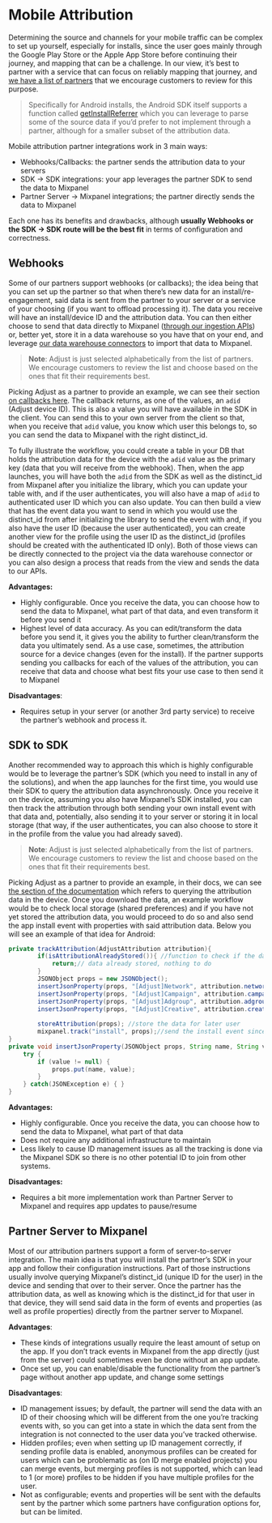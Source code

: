 # Mobile Attribution

Determining the source and channels for your mobile traffic can be complex to set up yourself, especially for installs, since the user goes mainly through the Google Play Store or the Apple App Store before continuing their journey, and mapping that can be a challenge. In our view, it’s best to partner with a service that can focus on reliably mapping that journey, and [we have a list of partners](https://mixpanel.com/partners/integrations?categories=attribution-deep-linking) that we encourage customers to review for this purpose.

> Specifically for Android installs, the Android SDK itself supports a function called [getInstallReferrer](https://developer.android.com/reference/com/android/installreferrer/api/ReferrerDetails#getInstallReferrer()) which you can leverage to parse some of the source data if you’d prefer to not implement through a partner, although for a smaller subset of the attribution data.

Mobile attribution partner integrations work in 3 main ways: 
- Webhooks/Callbacks: the partner sends the attribution data to your servers
- SDK → SDK integrations: your app leverages the partner SDK to send the data to Mixpanel
- Partner Server → Mixpanel integrations; the partner directly sends the data to Mixpanel

Each one has its benefits and drawbacks, although **usually Webhooks or the SDK → SDK route will be the best fit** in terms of configuration and correctness.

## Webhooks

Some of our partners support webhooks (or callbacks); the idea being that you can set up the partner so that when there’s new data for an install/re-engagement, said data is sent from the partner to your server or a service of your choosing (if you want to offload processing it). The data you receive will have an install/device ID and the attribution data. You can then either choose to send that data directly to Mixpanel ([through our ingestion APIs](https://developer.mixpanel.com/reference/events)) or, better yet, store it in a data warehouse so you have that on your end, and leverage [our data warehouse connectors](https://docs.mixpanel.com/docs/tracking-methods/data-warehouse/overview) to import that data to Mixpanel.

> **Note**: Adjust is just selected alphabetically from the list of partners. We encourage customers to review the list and choose based on the ones that fit their requirements best.

Picking Adjust as a partner to provide an example, we can see their section [on callbacks here](https://help.adjust.com/en/article/server-callbacks#single-activity-callbacks). The callback returns, as one of the values, an `adid` (Adjust device ID). This is also a value you will have available in the SDK in the client. You can send this to your own server from the client so that, when you receive that `adid` value, you know which user this belongs to, so you can send the data to Mixpanel with the right distinct_id.

To fully illustrate the workflow, you could create a table in your DB that holds the attribution data for the device with the `adid` value as the primary key (data that you will receive from the webhook). Then, when the app launches, you will have both the `adid` from the SDK as well as the distinct_id from Mixpanel after you initialize the library, which you can update your table with, and if the user authenticates, you will also have a map of `adid` to authenticated user ID which you can also update. You can then build a view that has the event data you want to send in which you would use the distinct_id from after initializing the library to send the event with and, if you also have the user ID (because the user authenticated), you can create another view for the profile using the user ID as the distinct_id (profiles should be created with the authenticated ID only). Both of those views can be directly connected to the project via the data warehouse connector or you can also design a process that reads from the view and sends the data to our APIs.

**Advantages:**
- Highly configurable. Once you receive the data, you can choose how to send the data to Mixpanel, what part of that data, and even transform it before you send it
- Highest level of data accuracy. As you can edit/transform the data before you send it, it gives you the ability to further clean/transform the data you ultimately send. As a use case, sometimes, the attribution source for a device changes (even for the install). If the partner supports sending you callbacks for each of the values of the attribution, you can receive that data and choose what best fits your use case to then send it to Mixpanel

**Disadvantages**:

- Requires setup in your server (or another 3rd party service) to receive the partner’s webhook and process it.

## SDK to SDK

Another recommended way to approach this which is highly configurable would be to leverage the partner’s SDK (which you need to install in any of the solutions), and when the app launches for the first time, you would use their SDK to query the attribution data asynchronously. Once you receive it on the device, assuming you also have Mixpanel’s SDK installed, you can then track the attribution through both sending your own install event with that data and, potentially, also sending it to your server or storing it in local storage (that way, if the user authenticates, you can also choose to store it in the profile from the value you had already saved).

> **Note**: Adjust is just selected alphabetically from the list of partners. We encourage customers to review the list and choose based on the ones that fit their requirements best.

Picking Adjust as a partner to provide an example, in their docs, we can see [the section of the documentation](https://help.adjust.com/en/article/mixpanel-sdk-integration) which refers to querying the attribution data in the device. Once you download the data, an example workflow would be to check local storage (shared preferences) and if you have not yet stored the attribution data, you would proceed to do so and also send the app install event with properties with said attribution data. Below you will see an example of that idea for Android:

```java
private trackAttribution(AdjustAttribution attribution){
		if(isAttributionAlreadyStored()){ //function to check if the data is already on the device
		    return;// data already stored, nothing to do
		}
		JSONObject props = new JSONObject();
		insertJsonProperty(props, "[Adjust]Network", attribution.network);
		insertJsonProperty(props, "[Adjust]Campaign", attribution.campaign);
		insertJsonProperty(props, "[Adjust]Adgroup", attribution.adgroup);
		insertJsonProperty(props, "[Adjust]Creative", attribution.creative);
		
		storeAttribution(props); //store the data for later user
		mixpanel.track("install", props);//send the install event since this is the first time it has been received
}
private void insertJsonProperty(JSONObject props, String name, String value) {
    try {
        if (value != null) {
            props.put(name, value);
        }
    } catch(JSONException e) { }
}
```

**Advantages:**

- Highly configurable. Once you receive the data, you can choose how to send the data to Mixpanel, what part of that data
- Does not require any additional infrastructure to maintain
- Less likely to cause ID management issues as all the tracking is done via the Mixpanel SDK so there is no other potential ID to join from other systems.

**Disadvantages:**

- Requires a bit more implementation work than Partner Server to Mixpanel and requires app updates to pause/resume

## Partner Server to Mixpanel

Most of our attribution partners support a form of server-to-server integration. The main idea is that you will install the partner’s SDK in your app and follow their configuration instructions. Part of those instructions usually involve querying Mixpanel’s distinct_id (unique ID for the user) in the device and sending that over to their server. Once the partner has the attribution data, as well as knowing which is the distinct_id for that user in that device, they will send said data in the form of events and properties (as well as profile properties) directly from the partner server to Mixpanel.

**Advantages**:

- These kinds of integrations usually require the least amount of setup on the app. If you don’t track events in Mixpanel from the app directly (just from the server) could sometimes even be done without an app update.
- Once set up, you can enable/disable the functionality from the partner’s page without another app update, and change some settings

**Disadvantages**:

- ID management issues; by default, the partner will send the data with an ID of their choosing which will be different from the one you’re tracking events with, so you can get into a state in which the data sent from the integration is not connected to the user data you’ve tracked otherwise.
- Hidden profiles; even when setting up ID management correctly, if sending profile data is enabled, anonymous profiles can be created for users which can be problematic as (on ID merge enabled projects) you can merge events, but merging profiles is not supported, which can lead to 1 (or more) profiles to be hidden if you have multiple profiles for the user.
- Not as configurable; events and properties will be sent with the defaults sent by the partner which some partners have configuration options for, but can be limited.
